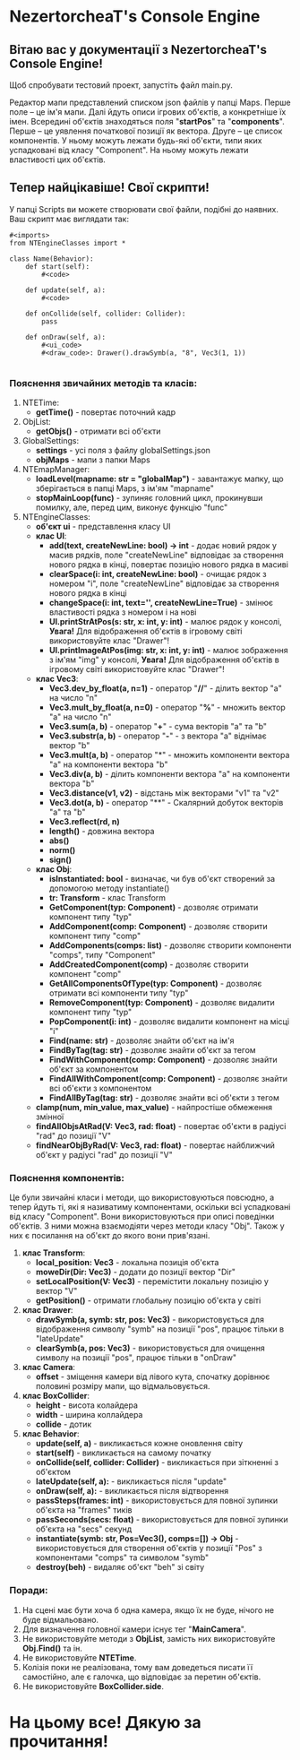 # NezertorcheaT's Console Engine

## Вітаю вас у документації з NezertorcheaT's Console Engine!

Щоб спробувати тестовий проект, запустіть файл main.py.

Редактор мапи представлений списком json файлів у папці Maps.
Перше поле – це ім'я мапи.
Далі йдуть описи ігрових об'єктів, а конкретніше їх імен.
Всередині об'єктів знаходяться поля "**startPos**" та "**components**".
Перше – це уявлення початкової позиції як вектора.
Друге – це список компонентів.
У ньому можуть лежати будь-які об'єкти, типи яких успадковані від класу "Component".
На ньому можуть лежати властивості цих об'єктів.

## Тепер найцікавіше! Свої скрипти!

У папці Scripts ви можете створювати свої файли, подібні до наявних. Ваш скрипт має виглядати так:

````
#<imports>
from NTEngineClasses import *

class Name(Behavior):
    def start(self):
        #<code>
    
    def update(self, a):
        #<code>

    def onCollide(self, collider: Collider):
        pass

    def onDraw(self, a):
        #<ui_code>
        #<draw_code>: Drawer().drawSymb(a, "8", Vec3(1, 1))
        
````

### Пояснення звичайних методів та класів:

1. NTETime:
    - **getTime()** - повертає поточний кадр
2. ObjList:
    - **getObjs()** - отримати всі об'єкти
3. GlobalSettings:
    - **settings** - усі поля з файлу globalSettings.json
    - **objMaps** - мапи з папки Maps
5. NTEmapManager:
    - **loadLevel(mapname: str = "globalMap")** - завантажує мапку, що зберігається в папці Maps, з ім'ям "mapname"
    - **stopMainLoop(func)** - зупиняє головний цикл, прокинувши помилку, але, перед цим, виконує функцію "func"
6. NTEngineClasses:
    - **об'єкт ui** - представлення класу UI
    - **клас UI**:
        - **add(text, createNewLine: bool) -> int** - додає новий рядок у масив рядків, поле "createNewLine" відповідає за створення нового рядка в кінці, повертає позицію нового рядка в масиві
        - **clearSpace(i: int, createNewLine: bool)** - очищає рядок з номером "i", поле "createNewLine" відповідає за створення нового рядка в кінці
        - **changeSpace(i: int, text='', createNewLine=True)** - змінює властивості рядка з номером i на нові
        - **UI.printStrAtPos(s: str, x: int, y: int)** - малює рядок у консолі, **Увага!** Для відображення об'єктів в ігровому світі використовуйте клас "Drawer"!
        - **UI.printImageAtPos(img: str, x: int, y: int)** - малює зображення з ім'ям "img" у консолі, **Увага!** Для відображення об'єктів в ігровому світі використовуйте клас "Drawer"!
    - **клас Vec3**:
        - **Vec3.dev_by_float(a, n=1)** - оператор "**//**" - ділить вектор "a" на число "n"
        - **Vec3.mult_by_float(a, n=0)** - оператор "**%**" - множить вектор "a" на число "n"
        - **Vec3.sum(a, b)** - оператор "**+**" - сума векторів "a" та "b"
        - **Vec3.substr(a, b)** - оператор "**-**" - з вектора "a" віднімає вектор "b"
        - **Vec3.mult(a, b)** - оператор "*" - множить компоненти вектора "a" на компоненти вектора "b"
        - **Vec3.div(a, b)** - ділить компоненти вектора "a" на компоненти вектора "b"
        - **Vec3.distance(v1, v2)** - відстань між векторами "v1" та "v2"
        - **Vec3.dot(a, b)** - оператор "**" - Скалярний добуток векторів "a" та "b"
        - **Vec3.reflect(rd, n)**
        - **length()** - довжина вектора
        - **abs()**
        - **norm()**
        - **sign()**
    - **клас Obj**:
        - **isInstantiated: bool** - визначає, чи був об'єкт створений за допомогою методу instantiate()
        - **tr: Transform** - клас Transform
        - **GetComponent(typ: Component)** - дозволяє отримати компонент типу "typ"
        - **AddComponent(comp: Component)** - дозволяє створити компонент типу "comp"
        - **AddComponents(comps: list)** - дозволяє створити компоненти "comps", типу "Component"
        - **AddCreatedComponent(comp)** - дозволяє створити компонент "comp"
        - **GetAllComponentsOfType(typ: Component)** - дозволяє отримати всі компоненти типу "typ"
        - **RemoveComponent(typ: Component)** - дозволяє видалити компонент типу "typ"
        - **PopComponent(i: int)** - дозволяє видалити компонент на місці "i"
        - **Find(name: str)** - дозволяє знайти об'єкт на ім'я
        - **FindByTag(tag: str)** - дозволяє знайти об'єкт за тегом
        - **FindWithComponent(comp: Component)** - дозволяє знайти об'єкт за компонентом
        - **FindAllWithComponent(comp: Component)** - дозволяє знайти всі об'єкти з компонентом
        - **FindAllByTag(tag: str)** - дозволяє знайти всі об'єкти з тегом
    - **clamp(num, min_value, max_value)** - найпростіше обмеження змінної
    - **findAllObjsAtRad(V: Vec3, rad: float)** - повертає об'єкти в радіусі "rad" до позиції "V"
    - **findNearObjByRad(V: Vec3, rad: float)** - повертає найближчий об'єкт у радіусі "rad" до позиції "V"

### Пояснення компонентів:

Це були звичайні класи і методи, що використовуються повсюдно, а тепер йдуть ті, які я називатиму компонентами, оскільки всі успадковані від класу "Component".
Вони використовуються при описі поведінки об'єктів.
З ними можна взаємодіяти через методи класу "Obj".
Також у них є посилання на об'єкт до якого вони прив'язані.

1. **клас Transform**:
    - **local_position: Vec3** - локальна позиція об'єкта
    - **moweDir(Dir: Vec3)** - додати до позиції вектор "Dir"
    - **setLocalPosition(V: Vec3)** - перемістити локальну позицію у вектор "V"
    - **getPosition()** - отримати глобальну позицію об'єкта у світі
2. **клас Drawer**:
    - **drawSymb(a, symb: str, pos: Vec3)** - використовується для відображення символу "symb" на позиції "pos", працює тільки в "lateUpdate"
    - **clearSymb(a, pos: Vec3)** - використовується для очищення символу на позиції "pos", працює тільки в "onDraw"
3. **клас Camera**:
    - **offset** - зміщення камери від лівого кута, спочатку дорівнює половині розміру мапи, що відмальовується.
4. **клас BoxCollider**:
    - **height** - висота колайдера
    - **width** - ширина коллайдера
    - **collide** - дотик
5. **клас Behavior**:
    - **update(self, a)** - викликається кожне оновлення світу
    - **start(self)** - викликається на самому початку
    - **onCollide(self, collider: Collider)** - викликається при зіткненні з об'єктом
    - **lateUpdate(self, a):** - викликається після "update"
    - **onDraw(self, a):** - викликається після відтворення
    - **passSteps(frames: int)** - використовується для повної зупинки об'єкта на "frames" тиків
    - **passSeconds(secs: float)** - використовується для повної зупинки об'єкта на "secs" секунд
    - **instantiate(symb: str, Pos=Vec3(), comps=[]) -> Obj** - використовується для створення об'єктів у позиції "Pos" з компонентами "comps" та символом "symb"
    - **destroy(beh)** - видаляє об'єкт "beh" зі світу

### Поради:

1. На сцені має бути хоча б одна камера, якщо їх не буде, нічого не буде відмальовано.
2. Для визначення головної камери існує тег "**MainCamera**".
3. Не використовуйте методи з **ObjList**, замість них використовуйте **Obj.Find()** та ін.
4. Не використовуйте **NTETime**.
5. Колізія поки не реалізована, тому вам доведеться писати її самостійно, але є галочка, що відповідає за перетин об'єктів.
6. Не використовуйте **BoxCollider.side**.

# На цьому все! Дякую за прочитання!
